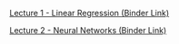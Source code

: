 [Lecture 1 - Linear Regression (Binder Link)](https://mybinder.org/v2/gh/HebaNAS/D2xDL-Week7/513823265787f986b863cb9d3f3f9d9e78004b0a?urlpath=lab%2Ftree%2FLinearRegression.ipynb)  

[Lecture 2 - Neural Networks (Binder Link)](https://mybinder.org/v2/gh/HebaNAS/D2xDL-Week7/513823265787f986b863cb9d3f3f9d9e78004b0a?urlpath=lab%2Ftree%2FNeuralNetworks.ipynb)
